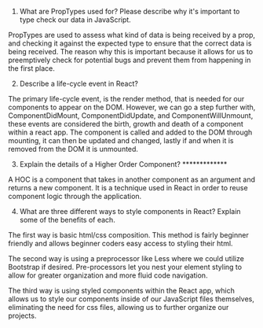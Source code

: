 1. What are PropTypes used for? Please describe why it's important to type check our data in JavaScript.

PropTypes are used to assess what kind of data is being received by a prop, and checking it against the expected type to ensure that the correct data is being received. The reason why this is important because it allows for us to preemptively check for potential bugs and prevent them from happening in the first place.


2. Describe a life-cycle event in React?

The primary life-cycle event, is the render method, that is needed for our components to appear on the DOM. However, we can go a step further with, ComponentDidMount, ComponentDidUpdate, and ComponentWillUnmount, these events are considered the birth, growth and death of a component within a react app. The component is called and added to the DOM through mounting, it can then be updated and changed, lastly if and when it is removed from the DOM it is unmounted.


3. Explain the details of a Higher Order Component? *************

A HOC is a component that takes in another component as an argument and returns a new component. It is a technique used in React in order to reuse component logic through the application. 


4. What are three different ways to style components in React? Explain some of the benefits of each.

The first way is basic html/css composition. This method is fairly beginner friendly and allows beginner coders easy access to styling their html.

The second way is using a preprocessor like Less where we could utilize Bootstrap if desired. Pre-processors let you nest your element styling to allow for greater organization and more fluid code navigation.

The third way is using styled components within the React app, which allows us to style our components inside of our JavaScript files themselves, eliminating the need for css files, allowing us to further organize our projects.